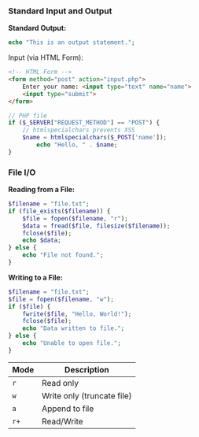 ### Standard Input and Output

**Standard Output:**
```php
echo "This is an output statement.";
```
Input (via HTML Form):
```html
<!-- HTML Form -->
<form method="post" action="input.php">
    Enter your name: <input type="text" name="name">
    <input type="submit">
</form>
```
```php
// PHP file
if ($_SERVER["REQUEST_METHOD"] == "POST") {
	// htmlspecialchars prevents XSS
    $name = htmlspecialchars($_POST['name']);
	    echo "Hello, " . $name;
}
```
### File I/O

**Reading from a File:**
```php
$filename = "file.txt";
if (file_exists($filename)) {
    $file = fopen($filename, "r");
    $data = fread($file, filesize($filename));
    fclose($file);
    echo $data;
} else {
    echo "File not found.";
}
```

**Writing to a File:**
```php
$filename = "file.txt";
$file = fopen($filename, "w");
if ($file) {
    fwrite($file, "Hello, World!");
    fclose($file);
    echo "Data written to file.";
} else {
    echo "Unable to open file.";
}
```

| Mode | Description                |
| ---- | -------------------------- |
| `r`  | Read only                  |
| `w`  | Write only (truncate file) |
| `a`  | Append to file             |
| `r+` | Read/Write                 |
